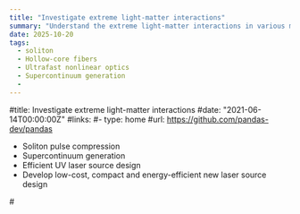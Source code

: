 ```yaml
---
title: "Investigate extreme light-matter interactions"
summary: "Understand the extreme light-matter interactions in various medium."
date: 2025-10-20
tags:
  - soliton
  - Hollow-core fibers
  - Ultrafast nonlinear optics
  - Supercontinuum generation
  - 
---
```


#title: Investigate extreme light-matter interactions
#date: "2021-06-14T00:00:00Z"
#links:
  #- type: home
    #url: https://github.com/pandas-dev/pandas



- Soliton pulse compression
- Supercontinuum generation
- Efficient UV laser source design
- Develop low-cost, compact and energy-efficient new laser source design

#<!--more-->
